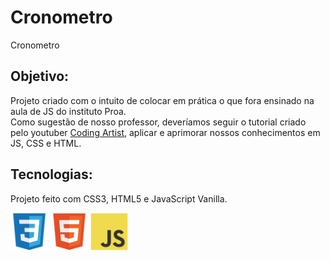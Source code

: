 # Cronometro
Cronometro


<h2 id="objetivo">Objetivo:</h2>
<p>
Projeto criado com o intuito de colocar em prática o que fora ensinado na aula de JS do instituto Proa. <br>
 Como sugestão de nosso professor, deveríamos seguir o tutorial criado pelo youtuber <a href="https://www.youtube.com/watch?v=3Re18DCjJ4s&t">Coding Artist</a>, aplicar e aprimorar nossos conhecimentos em JS, CSS e HTML.
</p>
<h2 id="tecnologias">Tecnologias:</h2>
<p>
Projeto feito com CSS3, HTML5 e JavaScript Vanilla.
</p>
<img alt="CSS" src="https://github.com/devicons/devicon/raw/master/icons/css3/css3-original.svg" width="60" height="60"  /> <img alt="HTML" src="https://github.com/devicons/devicon/raw/master/icons/html5/html5-original.svg" width="60" height="60" />
<img alt="JS" src="https://github.com/devicons/devicon/raw/master/icons/javascript/javascript-original.svg"  width="60" height="60"  />

